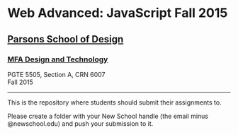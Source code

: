 # Web Advanced: JavaScript Fall 2015

## [Parsons School of Design](http://www.newschool.edu/parsons/)

### [MFA Design and Technology](http://www.newschool.edu/parsons/mfa-design-technology/)

PGTE 5505, Section A, CRN 6007  
Fall 2015---
This is the repository where students should submit their assignments to.  
Please create a folder with your New School handle (the email minus @newschool.edu) and push your submission to it.